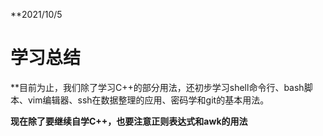**2021/10/5
# 学习总结


**目前为止，我们除了学习C++的部分用法，还初步学习shell命令行、bash脚本、vim编辑器、ssh在数据整理的应用、密码学和git的基本用法。

**现在除了要继续自学C++，也要注意正则表达式和awk的用法**